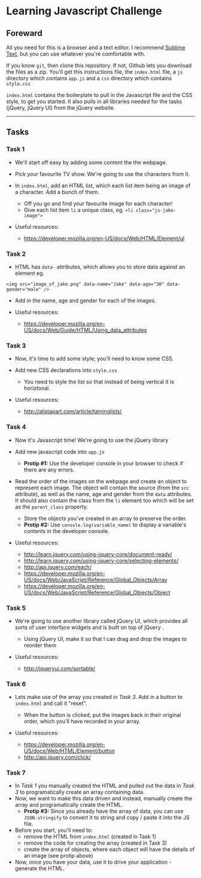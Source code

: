 # Learning Javascript Challenge

## Foreward

All you need for this is a browser and a text editor. I recommend [Sublime Text](http://www.sublimetext.com/), but you can use whatever you're comfortable with.

If you know `git`, then clone this repository. If not, Github lets you download the files as a zip.
You'll get this instructions file, the `index.html` file, a `js` directory which contains `app.js` and a `css` directory which contains `style.css`

`index.html` contains the boilerplate to pull in the Javascript file and the CSS style, to get you started. It also pulls in all libraries needed for the tasks (jQuery, jQuery UI) from the jQuery website.

---

## Tasks

### Task 1

- We'll start off easy by adding some content the the webpage.
- Pick your favourite TV show. We're going to use the characters from it.
- In `index.html`, add an HTML list, which each list item being an image of a character. Add a bunch of them.
  - Off you go and find your favourite image for each character!
  - Give each list item `li` a unique class, eg. `<li class="js-jake-image">`

- Useful resources:
  - https://developer.mozilla.org/en-US/docs/Web/HTML/Element/ul

### Task 2

- HTML has `data-` attributes, which allows you to store data against an element eg.
```
<img src="image_of_jake.png" data-name="Jake" data-age="30" data-gender="male" />
```
- Add in the name, age and gender for each of the images.

- Useful resources:
  - https://developer.mozilla.org/en-US/docs/Web/Guide/HTML/Using_data_attributes


### Task 3

- Now, it's time to add some style; you'll need to know some CSS.
- Add new CSS declarations into `style.css`
  - You need to style the list so that instead of being vertical it is horiztonal.

- Useful resources:
  - http://alistapart.com/article/taminglists/

### Task 4

- Now it's Javascript time! We're going to use the jQuery library
- Add new javascript code into `app.js`
  - __Protip #1:__ Use the developer console in your browser to check if there are any errors.
- Read the order of the images on the webpage and create an object to represent each image. The object will contain the source (from the `src` attribute), as well as the name, age and gender from the `data` attributes. It should also contain the class from the `li` element too which will be set as the `parent_class` property.
  - Store the objects you've created in an array to preserve the order.
  - __Protip #2:__ Use `console.log(variable_name)` to display a variable's contents in the developer console.

- Useful resources:
  - http://learn.jquery.com/using-jquery-core/document-ready/
  - http://learn.jquery.com/using-jquery-core/selecting-elements/
  - http://api.jquery.com/each/
  - https://developer.mozilla.org/en-US/docs/Web/JavaScript/Reference/Global_Objects/Array
  - https://developer.mozilla.org/en-US/docs/Web/JavaScript/Reference/Global_Objects/Object

### Task 5

- We're going to use another library called jQuery UI, which provides all sorts of user interface widgets and is built on top of jQuery    .
  - Using jQuery UI, make it so that I can drag and drop the images to reorder them

- Useful resources:
  - http://jqueryui.com/sortable/

### Task 6

- Lets make use of the array you created in _Task 3_. Add in a button to `index.html` and call it "reset".
   - When the button is clicked, put the images back in their original order, which you'll have recorded in your array.

- Useful resources:
  - https://developer.mozilla.org/en-US/docs/Web/HTML/Element/button
  - http://api.jquery.com/click/

### Task 7

- In _Task 1_ you manually created the HTML and pulled out the data in _Task 3_ to programatically create an array containing data.
- Now, we want to make this data driven and instead, manually create the array and programatically create the HTML.
   - __Protip #3:__ Since you already have the array of data, you can use `JSON.stringify` to convert it to string and copy / paste it into the JS file.
- Before you start, you'll need to:
  - remove the HTML from `index.html` (created in Task 1)
  - remove the code for creating the array (created in Task 3)
  - create the array of objects, where each object will have the details of an image (see protip above)
- Now, once you have your data, use it to drive your application - generate the HTML.

